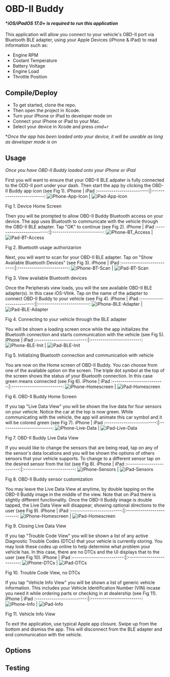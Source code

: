 # OBD-II Buddy
#### **iOS/iPadOS 17.0+ is required to run this application*

This application will allow you connect to your vehicle's OBD-II port via Bluetooth BLE adapter, using your Apple Devices (iPhone & iPad) to read information such as:
- Engine RPM
- Coolant Temperature
- Battery Voltage
- Engine Load
- Throttle Position

## Compile/Deploy

- To get started, clone the repo.
- Then open the project in Xcode.
- Turn your iPhone or iPad to developer mode on
- Connect your iPhone or iPad to your Mac.
- Select your device in Xcode and press *cmd+r*

**Once the app has been loaded onto your device, it will be useable as long as developer mode is on*

## Usage
*Once you have OBD-II Buddy loaded onto your iPhone or iPad*

First you will want to ensure that your OBD-II BLE adpater is fully connected to the ODD-II port under your dash. Then start the app by clicking the OBD-II Buddy app icon (see Fig 1).
iPhone | iPad
:-------------------------:|:-------------------------:
![iPhone-App-Icon](https://github.com/rbsquires/CSU-Capstone-Project/blob/main/media/images/OBD-II%20Buddy%20Pictures/iPhone/iPhone%20App%20Icon.png) | ![iPad-App-Icon](https://github.com/rbsquires/CSU-Capstone-Project/blob/main/media/images/OBD-II%20Buddy%20Pictures/iPad/iPad%20App%20Icon.png)

Fig 1. Device Home Screen

Then you will be prompted to allow OBD-II Buddy Bluetooth access on your device. The app uses Bluetooth to communicate with the vehicle through the OBD-II BLE adapter. Tap "OK" to continue (see Fig 2).
iPhone | iPad
:-------------------------:|:-------------------------:
![iPhone-BT_Access](https://github.com/rbsquires/CSU-Capstone-Project/blob/main/media/images/OBD-II%20Buddy%20Pictures/iPhone/iPhone%20Bluetooth%20Access.png) | ![iPad-BT-Access](https://github.com/rbsquires/CSU-Capstone-Project/blob/main/media/images/OBD-II%20Buddy%20Pictures/iPad/iPad%20Bluetooth%20Access.png)

Fig 2. Bluetooth usage authorizarion

Next, you will want to scan for your OBD-II BLE adapter. Tap on "Show Available Bluetooth Devices" (see Fig 3).
iPhone | iPad
:-------------------------:|:-------------------------:
![iPhone-BT-Scan](https://github.com/rbsquires/CSU-Capstone-Project/blob/main/media/images/OBD-II%20Buddy%20Pictures/iPhone/iPhone%20Main%20Menu.png) | ![iPad-BT-Scan](https://github.com/rbsquires/CSU-Capstone-Project/blob/main/media/images/OBD-II%20Buddy%20Pictures/iPad/iPad%20Main%20Menu.png)

Fig 3. View available Bluetooth devices

Once the Peripherals view loads, you will the see available OBD-II BLE adapter(s). In this case iOS-Vlink. Tap on the name of the adapter to connect OBD-II Buddy to your vehicle (see Fig 4).
iPhone | iPad
:-------------------------:|:-------------------------:
![iPhone-BLE-Adapter](https://github.com/rbsquires/CSU-Capstone-Project/blob/main/media/images/OBD-II%20Buddy%20Pictures/iPhone/iPhone%20Bluetooth%20Device.png) | ![iPad-BLE-Adapter](https://github.com/rbsquires/CSU-Capstone-Project/blob/main/media/images/OBD-II%20Buddy%20Pictures/iPad/iPad%20Bluetooth%20Device.png)

Fig 4. Connecting to your vehicle through the BLE adapter

You will be shown a loading screen once while the app initializes the Bluetooth connection and starts communication with the vehicle (see Fig 5).
iPhone | iPad
:-------------------------:|:-------------------------:
![iPhone-BLE-Init](https://github.com/rbsquires/CSU-Capstone-Project/blob/main/media/images/OBD-II%20Buddy%20Pictures/iPhone/iPhone%20Initializing%20Bluetooth.png) | ![iPad-BLE-Init](https://github.com/rbsquires/CSU-Capstone-Project/blob/main/media/images/OBD-II%20Buddy%20Pictures/iPad/iPad%20Initializing%20Bluetooth.png)

Fig 5. Initializing Bluetooth connection and communication with vehicle

You are now on the Home screen of OBD-II Buddy. You can choose from one of the available option on the screen. The triple dot symbol at the top of the screen shows the status of your Bluetooth connection. In this case green means connected (see Fig 6).
iPhone | iPad
:-------------------------:|:-------------------------:
![iPhone-Homescreen](https://github.com/rbsquires/CSU-Capstone-Project/blob/main/media/images/OBD-II%20Buddy%20Pictures/iPhone/iPhone%20Connected%20Bluetooth.png) | ![iPad-Homescreen](https://github.com/rbsquires/CSU-Capstone-Project/blob/main/media/images/OBD-II%20Buddy%20Pictures/iPad/iPad%20Connected%20Bluetooth.png)

Fig 6. OBD-II Buddy Home Screen

If you tap "Live Data View" you will be shown the live data for four sensors on your vehicle. Notice the car at the top is now green. While communicating with the vehicle, the app will animate this car symbol and it will be colored green (see Fig 7).
iPhone | iPad
:-------------------------:|:-------------------------:
![iPhone-Live-Data](https://github.com/rbsquires/CSU-Capstone-Project/blob/main/media/images/OBD-II%20Buddy%20Pictures/iPhone/iPhone%20Live%20Data.png) | ![iPad-Live-Data](https://github.com/rbsquires/CSU-Capstone-Project/blob/main/media/images/OBD-II%20Buddy%20Pictures/iPad/iPad%20Live%20Data.png)

Fig 7. OBD-II Buddy Live Data View

If you would like to change the sensors that are being read, tap on any of the sensor's data locations and you will be shown the options of others sensors that your vehicle supports. To change to a different sensor tap on the desired sensor from the list (see Fig 8).
iPhone | iPad
:-------------------------:|:-------------------------:
![iPhone-Sensors](https://github.com/rbsquires/CSU-Capstone-Project/blob/main/media/images/OBD-II%20Buddy%20Pictures/iPhone/iPhone%20Sensor%20Select.png) | ![iPad-Sensors](https://github.com/rbsquires/CSU-Capstone-Project/blob/main/media/images/OBD-II%20Buddy%20Pictures/iPad/iPad%20Sensor%20Select.png)

Fig 8. OBD-II Buddy sensor customization

You may leave the Live Data View at anytime, by double tapping on the OBD-II Buddy image in the middle of the view. Note that on iPad there is slightly different functionality. Once the OBD-II Buddy image is double tapped, the Live Data View will disappear, showing optional directions to the user (see Fig 9).
iPhone | iPad
:-------------------------:|:-------------------------:
![iPhone-Homescreen](https://github.com/rbsquires/CSU-Capstone-Project/blob/main/media/images/OBD-II%20Buddy%20Pictures/iPhone/iPhone%20Main%20Menu.png) | ![iPad-Homescreen](https://github.com/rbsquires/CSU-Capstone-Project/blob/main/media/images/OBD-II%20Buddy%20Pictures/iPad/iPad%20Home%20Screen.png)

Fig 9. Closing Live Data View

If you tap "Trouble Code View" you will be shown a list of any active Diagnostic Trouble Codes (DTCs) that your vehicle is currently storing. You may look these codes up online to help determine what problem your vehicle has. In this case, there are no DTCs and the UI displays that to the user (see Fig 10).
iPhone | iPad
:-------------------------:|:-------------------------:
![iPhone-DTCs](https://github.com/rbsquires/CSU-Capstone-Project/blob/main/media/images/OBD-II%20Buddy%20Pictures/iPhone/iPhone%20No%20Trouble%20Codes.png) | ![iPad-DTCs](https://github.com/rbsquires/CSU-Capstone-Project/blob/main/media/images/OBD-II%20Buddy%20Pictures/iPad/iPad%20No%20Trouble%20Codes.png)

Fig 10. Trouble Code View, no DTCs

If you tap "Vehicle Info View" you will be shown a list of generic vehicle information. This includes your Vehicle Identification Number (VIN) incase you need it while ordering parts or checking in at dealership (see Fig 11).
iPhone | iPad
:-------------------------:|:-------------------------:
![iPhone-Info](https://github.com/rbsquires/CSU-Capstone-Project/blob/main/media/images/OBD-II%20Buddy%20Pictures/iPhone/iPhone%20Vehicle%20Info.png) | ![iPad-Info](https://github.com/rbsquires/CSU-Capstone-Project/blob/main/media/images/OBD-II%20Buddy%20Pictures/iPad/iPad%20Vehicle%20Info.png)

Fig 11. Vehicle Info View

To exit the application, use typical Apple app closure. Swipe up from the bottom and dismiss the app. This will disconnect from the BLE adapter and end communication with the vehicle.

## Options


## Testing

